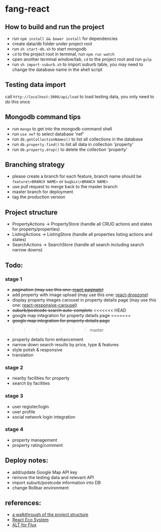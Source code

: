 # fang-react

## How to build and run the project

* run `npm install && bower install` for dependencies
* create data/db folder under project root
* run `sh start-db.sh` to start mongodb
* `cd` to the project root in terminal, run `npm run watch`
* open another terminal window/tab, `cd` to the project root and run `gulp`
* run `sh import-suburb.sh` to import suburb table, you may need to change the database name in the shell script

## Testing data import

call `http://localhost:3000/api/load` to load testing data, you only need to do this once

## Mongodb command tips

* run `mongo` to get into the mongodb command shell
* run `use nef` to select database 'nef'
* run `db.getCollectionNames()` to list all collections in the database
* run `db.property.find()` to list all data in collection 'property'
* run `db.property.drop()` to delete the collection 'property'

## Branching strategy

* please create a branch for each feature, branch name should be `feature\<BRANCH NAME>` or `bugbix\<BRANCH NAME>`
* use pull request to merge back to the master branch
* master branch for deployment
* tag the production version

## Project structure

* PropertyActions -> PropertyStore (handle all CRUD actions and states for property/properties)
* ListingActions -> ListingStore (handle all properties listing actions and states)
* SearchActions -> SearchStore (handle all search including search narrow downs)

## Todo:

### stage 1
* ~~pagination (may use this one: [react-paginate](https://github.com/AdeleD/react-paginate))~~
* add property with image upload (may use this one: [react-dropzone](https://github.com/okonet/react-dropzone))
* display property images carousel in property details page (may use this one: [react-responsive-carousel](https://github.com/leandrowd/react-responsive-carousel))
* ~~suburb/postcode search auto-complete~~
<<<<<<< HEAD
* google map integration for property details page
=======
* ~~google map integration for property details page~~
>>>>>>> master
* property details form enhancement
* narrow down search results by price, type & features
* style polish & responsive
* translation

### stage 2
* nearby facilities for property
* search by facilities

### stage 3
* user register/login
* user profile
* social network login integration

### stage 4
* property management
* property rating/comment

## Deploy notes:

* add/update Google Map API key
* remove the testing data and relevant API
* import suburb/postcode information into DB
* change Rollbar environment

## references:

* [a walkthrough of the project structure](http://sahatyalkabov.com/create-a-character-voting-app-using-react-nodejs-mongodb-and-socketio/)
* [React Eco System](http://www.toptal.com/react/navigating-the-react-ecosystem)
* [ALT for Flux](http://alt.js.org/guide/)

